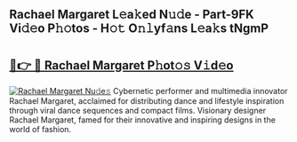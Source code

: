 ## Rachael Margaret L𝚎a𝚔ed N𝚞𝚍e - Part-9FK Vi𝚍𝚎o P𝚑𝚘tos - H𝚘𝚝 O𝚗𝚕yf𝚊ns L𝚎a𝚔s tNgmP

# <h2><a href="http://kf0uco.oniu.top/?m=Rachael+Margaret">🔗👉 🔴 Rachael Margaret P𝚑ot𝚘𝚜 V𝚒d𝚎o</a></h2>

[![Rachael Margaret Nu𝚍e𝚜](https://i.imgur.com/0qMVB7G.gif)](http://kf0uco.oniu.top/?m=Rachael+Margaret)
Cybernetic performer and multimedia innovator Rachael Margaret, acclaimed for distributing dance and lifestyle inspiration through viral dance sequences and compact films. Visionary designer Rachael Margaret, famed for their innovative and inspiring designs in the world of fashion.  
